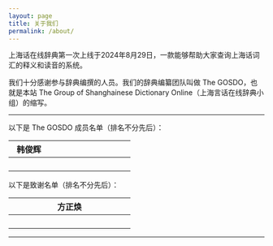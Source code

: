 ```yaml
---
layout: page
title: 关于我们
permalink: /about/
---
```


上海话在线辞典第一次上线于2024年8月29日，一款能够帮助大家查询上海话词汇的释义和读音的系统。                                 

我们十分感谢参与辞典编撰的人员。我们的辞典编纂团队叫做 The GOSDO，也就是本站 The Group of Shanghainese Dictionary Online（上海言话在线辞典小组）的缩写。               

---             

以下是 The GOSDO 成员名单（排名不分先后）：                    

| 韩俊辉 | &emsp;&emsp;&emsp;&emsp; | &emsp;&emsp;&emsp;&emsp; |           
| :---: | :---: | :---: |           
| &emsp;&emsp;&emsp;&emsp; | &emsp;&emsp;&emsp;&emsp; | &emsp;&emsp;&emsp;&emsp; |           


以下是致谢名单（排名不分先后）：                        

| &emsp;&emsp;&emsp;&emsp; | 方正焕 | &emsp;&emsp;&emsp;&emsp; |           
| :---: | :---: | :---: |           
| &emsp;&emsp;&emsp;&emsp; | &emsp;&emsp;&emsp;&emsp; | &emsp;&emsp;&emsp;&emsp; |           

---                 


